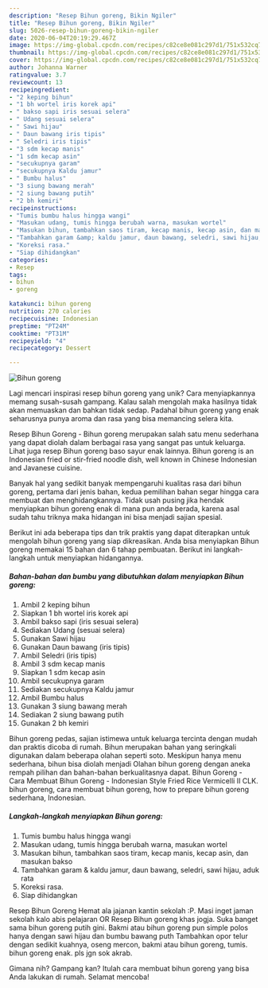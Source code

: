 ```yaml
---
description: "Resep Bihun goreng, Bikin Ngiler"
title: "Resep Bihun goreng, Bikin Ngiler"
slug: 5026-resep-bihun-goreng-bikin-ngiler
date: 2020-06-04T20:19:29.467Z
image: https://img-global.cpcdn.com/recipes/c82ce8e081c297d1/751x532cq70/bihun-goreng-foto-resep-utama.jpg
thumbnail: https://img-global.cpcdn.com/recipes/c82ce8e081c297d1/751x532cq70/bihun-goreng-foto-resep-utama.jpg
cover: https://img-global.cpcdn.com/recipes/c82ce8e081c297d1/751x532cq70/bihun-goreng-foto-resep-utama.jpg
author: Johanna Warner
ratingvalue: 3.7
reviewcount: 13
recipeingredient:
- "2 keping bihun"
- "1 bh wortel iris korek api"
- " bakso sapi iris sesuai selera"
- " Udang sesuai selera"
- " Sawi hijau"
- " Daun bawang iris tipis"
- " Seledri iris tipis"
- "3 sdm kecap manis"
- "1 sdm kecap asin"
- "secukupnya garam"
- "secukupnya Kaldu jamur"
- " Bumbu halus"
- "3 siung bawang merah"
- "2 siung bawang putih"
- "2 bh kemiri"
recipeinstructions:
- "Tumis bumbu halus hingga wangi"
- "Masukan udang, tumis hingga berubah warna, masukan wortel"
- "Masukan bihun, tambahkan saos tiram, kecap manis, kecap asin, dan masukan bakso"
- "Tambahkan garam &amp; kaldu jamur, daun bawang, seledri, sawi hijau, aduk rata"
- "Koreksi rasa."
- "Siap dihidangkan"
categories:
- Resep
tags:
- bihun
- goreng

katakunci: bihun goreng 
nutrition: 270 calories
recipecuisine: Indonesian
preptime: "PT24M"
cooktime: "PT31M"
recipeyield: "4"
recipecategory: Dessert

---
```



![Bihun goreng](https://img-global.cpcdn.com/recipes/c82ce8e081c297d1/751x532cq70/bihun-goreng-foto-resep-utama.jpg)

Lagi mencari inspirasi resep bihun goreng yang unik? Cara menyiapkannya memang susah-susah gampang. Kalau salah mengolah maka hasilnya tidak akan memuaskan dan bahkan tidak sedap. Padahal bihun goreng yang enak seharusnya punya aroma dan rasa yang bisa memancing selera kita.

Resep Bihun Goreng - Bihun goreng merupakan salah satu menu sederhana yang dapat diolah dalam berbagai rasa yang sangat pas untuk keluarga. Lihat juga resep Bihun goreng baso sayur enak lainnya. Bihun goreng is an Indonesian fried or stir-fried noodle dish, well known in Chinese Indonesian and Javanese cuisine.

Banyak hal yang sedikit banyak mempengaruhi kualitas rasa dari bihun goreng, pertama dari jenis bahan, kedua pemilihan bahan segar hingga cara membuat dan menghidangkannya. Tidak usah pusing jika hendak menyiapkan bihun goreng enak di mana pun anda berada, karena asal sudah tahu triknya maka hidangan ini bisa menjadi sajian spesial.


Berikut ini ada beberapa tips dan trik praktis yang dapat diterapkan untuk mengolah bihun goreng yang siap dikreasikan. Anda bisa menyiapkan Bihun goreng memakai 15 bahan dan 6 tahap pembuatan. Berikut ini langkah-langkah untuk menyiapkan hidangannya.

<!--inarticleads1-->

##### Bahan-bahan dan bumbu yang dibutuhkan dalam menyiapkan Bihun goreng:

1. Ambil 2 keping bihun
1. Siapkan 1 bh wortel iris korek api
1. Ambil  bakso sapi (iris sesuai selera)
1. Sediakan  Udang (sesuai selera)
1. Gunakan  Sawi hijau
1. Gunakan  Daun bawang (iris tipis)
1. Ambil  Seledri (iris tipis)
1. Ambil 3 sdm kecap manis
1. Siapkan 1 sdm kecap asin
1. Ambil secukupnya garam
1. Sediakan secukupnya Kaldu jamur
1. Ambil  Bumbu halus
1. Gunakan 3 siung bawang merah
1. Sediakan 2 siung bawang putih
1. Gunakan 2 bh kemiri


Bihun goreng pedas, sajian istimewa untuk keluarga tercinta dengan mudah dan praktis dicoba di rumah. Bihun merupakan bahan yang seringkali digunakan dalam beberapa olahan seperti soto. Meskipun hanya menu sederhana, bihun bisa diolah menjadi Olahan bihun goreng dengan aneka rempah pilihan dan bahan-bahan berkualitasnya dapat. Bihun Goreng - Cara Membuat Bihun Goreng - Indonesian Style Fried Rice Vermicelli II CLK. bihun goreng, cara membuat bihun goreng, how to prepare bihun goreng sederhana, Indonesian. 

<!--inarticleads2-->

##### Langkah-langkah menyiapkan Bihun goreng:

1. Tumis bumbu halus hingga wangi
1. Masukan udang, tumis hingga berubah warna, masukan wortel
1. Masukan bihun, tambahkan saos tiram, kecap manis, kecap asin, dan masukan bakso
1. Tambahkan garam &amp; kaldu jamur, daun bawang, seledri, sawi hijau, aduk rata
1. Koreksi rasa.
1. Siap dihidangkan


Resep Bihun Goreng Hemat ala jajanan kantin sekolah :P. Masi inget jaman sekolah kalo abis pelajaran OR Resep Bihun goreng khas jogja. Suka banget sama bihun goreng putih gini. Bakmi atau bihun goreng pun simple polos hanya dengan sawi hijau dan bumbu bawang puth Tambahkan opor telur dengan sedikit kuahnya, oseng mercon, bakmi atau bihun goreng, tumis. bihun goreng enak. pls jgn sok akrab. 

Gimana nih? Gampang kan? Itulah cara membuat bihun goreng yang bisa Anda lakukan di rumah. Selamat mencoba!
